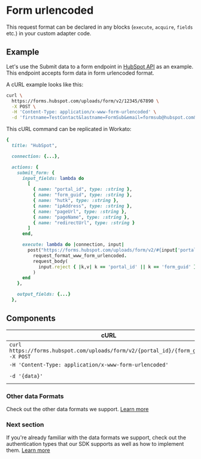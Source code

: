 # Form urlencoded

This request format can be declared in any blocks (`execute`, `acquire`, `fields` etc.) in your custom adapter code.

## Example
Let's use the Submit data to a form endpoint in [HubSpot API](https://developers.hubspot.com/docs/methods/forms/submit_form) as an example. This endpoint accepts form data in form urlencoded format.

A cURL example looks like this:
```sh
curl \
  https://forms.hubspot.com/uploads/form/v2/12345/67890 \
  -X POST \
  -H 'Content-Type: application/x-www-form-urlencoded' \
  -d 'firstname=TestContact&lastname=FormSub&email=formsub@hubspot.com&newcustomproperty=testing&hs_context=%7B%22hutk%22%3A%2260c2ccdfe4892f0fa0593940b12c11aa%22%2C%22ipAddress%22%3A%22192.168.1.12%22%2C%22pageUrl%22%3A%22http%3A%2F%2Fdemo.hubapi.com%2Fcontact%2F%22%2C%22pageName%22%3A%22Contact%2BUs%22%2C%22redirectUrl%22%3A%22http%3A%2F%2Fdemo.hubapi.com%2Fthank-you%2F%22%7D'

```

This cURL command can be replicated in Workato:
```ruby
{
  title: "HubSpot",

  connection: {...},

  actions: {
    submit_form: {
      input_fields: lambda do
        [
          { name: "portal_id", type: :string },
          { name: "form_guid", type: :string },
          { name: "hutk", type: :string },
          { name: "ipAddress", type: :string },
          { name: "pageUrl", type: :string },
          { name: "pageName", type: :string },
          { name: "redirectUrl", type: :string }
        ]
      end,

      execute: lambda do |connection, input|
        post("https://forms.hubspot.com/uploads/form/v2/#{input['portal_id']}/#{input['form_guid']}").
          request_format_www_form_urlencoded.
          request_body(
            input.reject { |k,v| k == 'portal_id' || k == 'form_guid' }
          )
      end
    },

    output_fields: {...}
  },
```

## Components
<table class="unchanged rich-diff-level-one">
  <thead>
      <tr>
          <th>cURL</th>
          <th>Workato</th>
      </tr>
  </thead>
  <tbody>
    <tr>
      <td><code>curl https://forms.hubspot.com/uploads/form/v2/{portal_id}/{form_guid} -X POST</code></td>
      <td><code>post("https://forms.hubspot.com/uploads/form/v2/#{input['portal_id']}/#{input['form_guid']}")</code></td>
    </tr>
    <tr>
      <td><code>-H 'Content-Type: application/x-www-form-urlencoded'</code></td>
      <td><code>.request_format_www_form_urlencoded</code></td>
    </tr>
    <tr>
      <td><code>-d '{data}'</code></td>
      <td><code>.request_body(input.reject { &#124;k,v&#124; k == 'portal_id' &#124;&#124; k == 'form_guid' })</code></td>
    </tr>
  </tbody>
</table>

### Other data Formats
Check out the other data formats we support. [Learn more]()

### Next section
If you're already familiar with the data formats we support, check out the authentication types that our SDK supports as well as how to implement them. [Learn more]()
